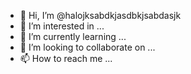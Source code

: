- 👋 Hi, I’m @halojksabdkjasdbkjsabdasjk
- 👀 I’m interested in ...
- 🌱 I’m currently learning ...
- 💞️ I’m looking to collaborate on ...
- 📫 How to reach me ...

<!---
halojksabdkjasdbkjsabdasjk/halojksabdkjasdbkjsabdasjk is a ✨ special ✨ repository because its `README.md` (this file) appears on your GitHub profile.
You can click the Preview link to take a look at your changes.
--->
